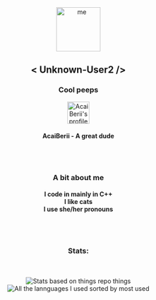 <div align="center">
  <img alt="me" width="100" src="https://avatars.githubusercontent.com/u/46464404?v=4"><h2>< Unknown-User2 /></h2>
  <h3>Cool peeps</h3>
  <img alt="AcaiBerii's profile picture" width="50" hight="50" scr="https://avatars.githubusercontent.com/u/69873653?v=4"><h4><a src="https://github.com/AcaiBerii">AcaiBerii - A great dude</a></h4>
  <br><br>

  <h3>A bit about me</h3>
  <h4>I code in mainly in C++<br>
  I like cats<br>
  I use she/her pronouns</h4>
  <br><br>

  <h3>Stats:</h3>
  <br><br>
  <img alt="Stats based on things repo things" src="https://raw.githubusercontent.com/Unknown-User2/github-stats/master/generated/overview.svg">
  <img alt="All the lannguages I used sorted by most used" src="https://raw.githubusercontent.com/Unknown-User2/github-stats/master/generated/languages.svg">
</div>
